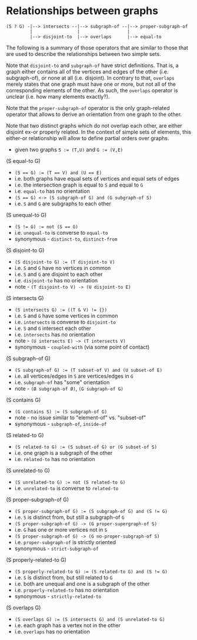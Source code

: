 
<!-- ======================================================================= -->
# Relationships between graphs

```
(S ? G) -|--> intersects --|--> subgraph-of --|--> proper-subgraph-of
         |                 |                  |
         |--> disjoint-to  |--> overlaps      |--> equal-to
```

The following is a summary of those operators that are similar to those that
are used to describe the relationships between two simple sets.

Note that `disjoint-to` and `subgraph-of` have strict definitions. That is,
a graph either contains all of the vertices and edges of the other (i.e.
subgraph-of), or none at all (i.e. disjoint). In contrary to that, `overlaps`
merely states that one graph must have one or more, but not all of the
corresponding elements of the other. As such, the `overlaps` operator is
unclear (i.e. how many elements exactly?).

Note that the `proper-subgraph-of` operator is the only graph-related operator
that allows to derive an orientation from one graph to the other.

Note that two distinct graphs which do not overlap each other, are either
disjoint ex-or properly related. In the context of simple sets of elements,
this either-or relationship will allow to define partial orders over graphs.

<!-- ======================================================================= -->

* given two graphs `S := (T,U)` and `G := (V,E)`

(S equal-to G)

* `(S == G) := (T == V) and (U == E)`
* i.e. both graphs have equal sets of vertices and equal sets of edges
* i.e. the intersection graph is equal to `S` and equal to `G`
* i.e. `equal-to` has no orientation
* `(S == G) <-> (S subgraph-of G) and (G subgraph-of S)`
* i.e. `S` and `G` are subgraphs to each other

(S unequal-to G)

* `(S != G) := not (S == G)`
* i.e. `unequal-to` is converse to `equal-to`
* synonymous - `distinct-to`, `distinct-from`

(S disjoint-to G)

* `(S disjoint-to G) := (T disjoint-to V)`
* i.e. `S` and `G` have no vertices in common
* i.e. `S` and `G` are disjoint to each other
* i.e. `disjoint-to` has no orientation
* note - `(T disjoint-to V) -> (U disjoint-to E)`

(S intersects G)

* `(S intersects G) := ((T & V) != {})`
* i.e. `S` and `G` have some vertices in common
* i.e. `intersects` is converse to `disjoint-to`
* i.e. `S` and `G` intersect each other
* i.e. `intersects` has no orientation
* note - `(U intersects E) -> (T intersects V)`
* synonymous - `coupled-with` (via some point of contact)

(S subgraph-of G)

* `(S subgraph-of G) := (T subset-of V) and (U subset-of E)`
* i.e. all vertices/edges in `S` are vertices/edges in `G`
* i.e. `subgraph-of` has "some" orientation
* note - `(Ø subgraph-of Ø)`, `(G subgraph-of G)`

(S contains G)

* `(G contains S) := (S subgraph-of G)`
* note - no issue similar to "element-of" vs. "subset-of"
* synonymous - `subgraph-of`, `inside-of`

(S related-to G)

* `(S related-to G) := (S subset-of G) or (G subset-of S)`
* i.e. one graph is a subgraph of the other
* i.e. `related-to` has no orientation

(S unrelated-to G)

* `(S unrelated-to G) := not (S related-to G)`
* i.e. `unrelated-to` is converse to `related-to`

(S proper-subgraph-of G)

* `(S proper-subgraph-of G) := (S subgraph-of G) and (S != G)`
* i.e. `S` is distinct from, but still a subgraph-of `G`
* `(S proper-subgraph-of G) -> (G proper-supergraph-of S)`
* i.e. `G` has one or more vertices not in `S`
* `(S proper-subgraph-of G) -> (G no-proper-subgraph-of S)`
* i.e. `proper-subgraph-of` is strictly oriented
* synonymous - `strict-subgraph-of`

(S properly-related-to G)

* `(S properly-related-to G) := (S related-to G) and (S != G)`
* i.e. `S` is distinct from, but still related to `G`
* i.e. both are unequal and one is a subgraph of the other
* i.e. `properly-related-to` has no orientation
* synonymous - `strictly-related-to`

(S overlaps G)

* `(S overlaps G) := (S intersects G) and (S unrelated-to G)`
* i.e. each graph has a vertex not in the other
* i.e. `overlaps` has no orientation
